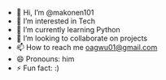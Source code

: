 - 👋 Hi, I’m @makonen101
- 👀 I’m interested in Tech
- 🌱 I’m currently learning Python
- 💞️ I’m looking to collaborate on projects
- 📫 How to reach me oagwu01@gmail.com
- 😄 Pronouns: him
- ⚡ Fun fact: :)

<!---
makonen101/makonen101 is a ✨ special ✨ repository because its `README.md` (this file) appears on your GitHub profile.
You can click the Preview link to take a look at your changes.
--->
